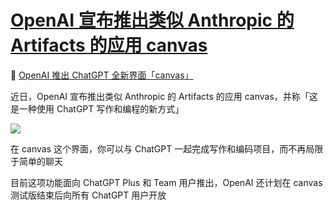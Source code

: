 # [OpenAI 宣布推出类似 Anthropic 的 Artifacts 的应用 canvas](https://github.com/jaaleng/jaaleng.github.io/issues/81)

🤖️ [OpenAI 推出 ChatGPT 全新界面「canvas」](https://openai.com/index/introducing-canvas/)

近日，OpenAI 宣布推出类似 Anthropic 的 Artifacts 的应用 canvas，并称「这是一种使用 ChatGPT 写作和编程的新方式」

![](https://pic.superbed.cc/item/6703815e991d0115dfbb6466.jpg)

在 canvas 这个界面，你可以与 ChatGPT 一起完成写作和编码项目，而不再局限于简单的聊天

目前这项功能面向 ChatGPT Plus 和 Team 用户推出，OpenAI 还计划在 canvas 测试版结束后向所有 ChatGPT 用户开放